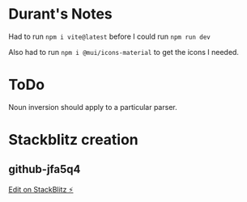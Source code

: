 # Durant's Notes

Had to run `npm i vite@latest` before I could run `npm run dev`

Also had to run `npm i @mui/icons-material` to get the icons I needed.


# ToDo

Noun inversion should apply to a particular parser.
# Stackblitz creation
## github-jfa5q4

[Edit on StackBlitz ⚡️](https://stackblitz.com/edit/github-jfa5q4)